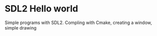 # SDL2 Hello world
 Simple programs with SDL2. Compling with Cmake, creating a window, simple drawing
